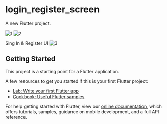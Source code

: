 # login_register_screen

A new Flutter project.

![1](https://user-images.githubusercontent.com/66769129/176485945-59748986-2fe6-494c-b1d9-4e595f299d62.png)
![2](https://user-images.githubusercontent.com/66769129/176486413-96aa7c7d-f63e-4aba-bbc8-da07112c51cd.png)

Sing In & Register UI
![3](https://user-images.githubusercontent.com/66769129/176486605-fa7eed5e-b3ca-4690-b661-636b4f23afb7.png)




## Getting Started

This project is a starting point for a Flutter application.

A few resources to get you started if this is your first Flutter project:

- [Lab: Write your first Flutter app](https://flutter.dev/docs/get-started/codelab)
- [Cookbook: Useful Flutter samples](https://flutter.dev/docs/cookbook)

For help getting started with Flutter, view our
[online documentation](https://flutter.dev/docs), which offers tutorials,
samples, guidance on mobile development, and a full API reference.
